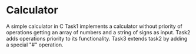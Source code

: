 # Calculator
A simple calculator in C
Task1 implements a calculator without priority of operations getting an array of numbers and a string of signs as input.
Task2 adds operations priority to its functionality.
Task3 extends task2 by adding a special "#" operation.
